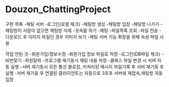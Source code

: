 # Douzon_ChattingProject


구현 목록
  -채팅 서버
  -로그인(로컬 체크)
  -채팅방 생성
  -채팅방 입장
  -채팅방 나가기
  -채팅방이 사람이 없으면 채팅방 삭제
  -귓속말 하기
  -채팅
  -파일목록 조회
  -파일 전송
  -다운로드 후 이미지 파일인 경우 이미지 보기
  -채팅 서버 기능 확장을 위해 속성 파일 사용
  
  
 작업 안된 것
  -회원가입/정보수정
  -회원가입 정보 파일로 저장
  -로그인(DB파일 체크)
  -비번찾기
  -회원탈퇴
  -프로그램 재기동시 채팅 내용 저장
  -클래스 파일 변경 시 서버 자동 실행
  -서버 재기동시 모든 통신 블로킹, 미처리된 메시지 파일기록 후 서버 재기동 후 실행
  -서버 재기동 후 연결된 클라이언트는 자동으로 3초후 서버에 재접속,채팅방 자동 입장
